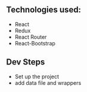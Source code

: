 ## Technologies used:

-   React
-   Redux
-   React Router
-   React-Bootstrap

## Dev Steps

- Set up the project
- add data file and wrappers
